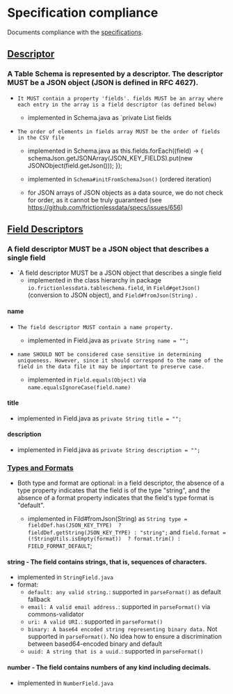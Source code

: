 # Specification compliance

Documents compliance with the [specifications](https://frictionlessdata.io/specs/table-schema/). 

## [Descriptor](https://github.com/frictionlessdata/specs/blob/master/specs/table-schema.md#descriptor)

### A Table Schema is represented by a descriptor. The descriptor MUST be a JSON object (JSON is defined in RFC 4627).

- `It MUST contain a property 'fields'. fields MUST be an array where each entry in the array is a field descriptor (as defined below)`

    - implemented in Schema.java as `private List<Field> fields
    
- `The order of elements in fields array MUST be the order of fields in the CSV file`
    - implemented in Schema.java as 
        this.fields.forEach((field) -> {
            schemaJson.getJSONArray(JSON_KEY_FIELDS).put(new JSONObject(field.getJson()));
        });    
        
    - implemented in `Schema#initFromSchemaJson()` (ordered iteration)   
    - for JSON arrays of JSON objects as a data source, we do not check for order, as it cannot be truly guaranteed (see https://github.com/frictionlessdata/specs/issues/656)
    
    
## [Field Descriptors](https://github.com/frictionlessdata/specs/blob/master/specs/table-schema.md#field-descriptors)

### A field descriptor MUST be a JSON object that describes a single field

- `A field descriptor MUST be a JSON object that describes a single field
    - implemented in the class hierarchy in package `io.frictionlessdata.tableschema.field`, in `Field#getJson()` 
    (conversion to JSON object), and `Field#fromJson(String)` .
    
#### name    
- `The field descriptor MUST contain a name property.`
    - implemented in Field.java as `private String name = "";`
    
- `name SHOULD NOT be considered case sensitive in determining uniqueness. However, since it should correspond to the name of the field in the data file it may be important to preserve case.`     
    - implemented in `Field.equals(Object)` via `name.equalsIgnoreCase(field.name)`
    
#### title
- implemented in Field.java as `private String title = "";`

#### description
- implemented in Field.java as `private String description = "";`

### [Types and Formats](https://github.com/frictionlessdata/specs/blob/master/specs/table-schema.md#types-and-formats)
- Both type and format are optional: in a field descriptor, the absence of a type property indicates that the field 
    is of the type "string", and the absence of a format property indicates that the field's type format is "default".
    
    - implemented in Fild#fromJson(String) as `String type = fieldDef.has(JSON_KEY_TYPE) 
    ? fieldDef.getString(JSON_KEY_TYPE) : "string";` and `field.format = (!StringUtils.isEmpty(format)) 
    ? format.trim() : FIELD_FORMAT_DEFAULT`;
   
#### string - The field contains strings, that is, sequences of characters.   
- implemented in `StringField.java` 
- format:
	- `default: any valid string.`: supported in `parseFormat()` as default fallback
	- `email: A valid email address.`: supported in `parseFormat()` via commons-validator
	- `uri: A valid URI.`: supported in `parseFormat()`
	- `binary: A base64 encoded string representing binary data.` Not supported in `parseFormat()`. No idea how to ensure a discrimination between based64-encoded binary and default
	- `uuid: A string that is a uuid.`: supported in `parseFormat()`

#### number - The field contains numbers of any kind including decimals.   
- implemented in `NumberField.java`   
